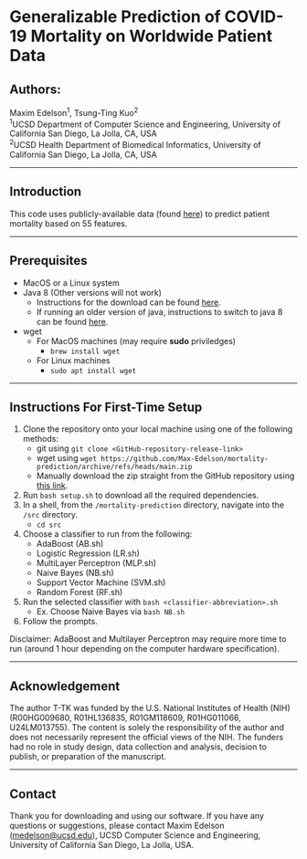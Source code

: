 # Generalizable Prediction of COVID-19 Mortality on Worldwide Patient Data

## Authors:
Maxim Edelson<sup>1</sup>, Tsung-Ting Kuo<sup>2</sup> <br>
<sup>1</sup>UCSD Department of Computer Science and Engineering, University of California San Diego, La Jolla, CA, USA <br>
<sup>2</sup>UCSD Health Department of Biomedical Informatics, University of California San Diego, La Jolla, CA, USA

---

## Introduction
This code uses publicly-available data (found [here](https://github.com/beoutbreakprepared/nCoV2019)) to predict patient mortality based on 55 features.

---

## Prerequisites
  - MacOS or a Linux system
  - Java 8 (Other versions will not work)
    - Instructions for the download can be found [here](https://stackoverflow.com/questions/24342886/how-to-install-java-8-on-mac).
    - If running an older version of java, instructions to switch to java 8 can be found [here](https://stackoverflow.com/questions/21964709/how-to-set-or-change-the-default-java-jdk-version-on-macos).
  - wget
    - For MacOS machines (may require **sudo** priviledges)
      - `brew install wget`
    - For Linux machines
      - `sudo apt install wget`

---

## Instructions For First-Time Setup
1. Clone the repository onto your local machine using one of the following methods:
   -  git using `git clone <GitHub-repository-release-link>`
   - wget using `wget https://github.com/Max-Edelson/mortality-prediction/archive/refs/heads/main.zip`
   - Manually download the zip straight from the GitHub repository using [this link](https://github.com/Max-Edelson/mortality-prediction). 
2. Run `bash setup.sh` to download all the required dependencies.
3. In a shell, from the `/mortality-prediction` directory, navigate into the `/src` directory.
   - `cd src`
4. Choose a classifier to run from the following:
   - AdaBoost (AB.sh)
   - Logistic Regression (LR.sh)
   - MultiLayer Perceptron (MLP.sh)
   - Naive Bayes (NB.sh)
   - Support Vector Machine (SVM.sh)
   - Random Forest (RF.sh)
5.  Run the selected classifier with `bash <classifier-abbreviation>.sh`
    -  Ex. Choose Naive Bayes via `bash NB.sh`
6.  Follow the prompts.

Disclaimer: AdaBoost and Multilayer Perceptron may require more time to run (around 1 hour depending on the computer hardware specification).

---

## Acknowledgement
The author T-TK was funded by the U.S. National Institutes of Health (NIH) (R00HG009680, R01HL136835, R01GM118609, R01HG011066, U24LM013755). The content is solely the responsibility of the author and does not necessarily represent the official views of the NIH. The funders had no role in study design, data collection and analysis, decision to publish, or preparation of the manuscript.

---

## Contact
Thank you for downloading and using our software. If you have any questions or suggestions, please contact Maxim Edelson (medelson@ucsd.edu), UCSD Computer Science and Engineering, University of California San Diego, La Jolla, USA.
